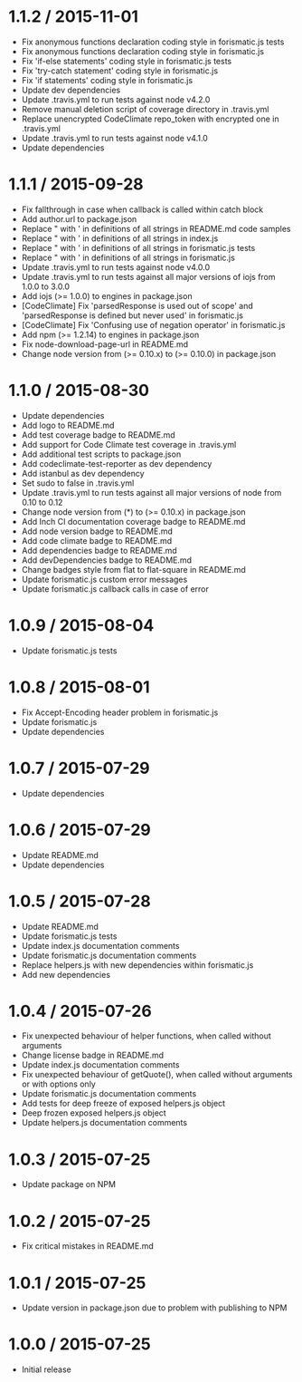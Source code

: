 1.1.2 / 2015-11-01
==================

* Fix anonymous functions declaration coding style in forismatic.js tests
* Fix anonymous functions declaration coding style in forismatic.js
* Fix 'if-else statements' coding style in forismatic.js tests
* Fix 'try-catch statement' coding style in forismatic.js
* Fix 'if statements' coding style in forismatic.js
* Update dev dependencies
* Update .travis.yml to run tests against node v4.2.0
* Remove manual deletion script of coverage directory in .travis.yml
* Replace unencrypted CodeClimate repo_token with encrypted one in .travis.yml
* Update .travis.yml to run tests against node v4.1.0
* Update dependencies

1.1.1 / 2015-09-28
==================

* Fix fallthrough in case when callback is called within catch block
* Add author.url to package.json
* Replace " with ' in definitions of all strings in README.md code samples
* Replace " with ' in definitions of all strings in index.js
* Replace " with ' in definitions of all strings in forismatic.js tests
* Replace " with ' in definitions of all strings in forismatic.js
* Update .travis.yml to run tests against node v4.0.0
* Update .travis.yml to run tests against all major versions of iojs from 1.0.0 to 3.0.0
* Add iojs (>= 1.0.0) to engines in package.json
* [CodeClimate] Fix 'parsedResponse is used out of scope' and 'parsedResponse is defined but never used' in forismatic.js
* [CodeClimate] Fix 'Confusing use of negation operator' in forismatic.js
* Add npm (>= 1.2.14) to engines in package.json
* Fix node-download-page-url in README.md
* Change node version from (>= 0.10.x) to (>= 0.10.0) in package.json

1.1.0 / 2015-08-30
==================

* Update dependencies
* Add logo to README.md
* Add test coverage badge to README.md
* Add support for Code Climate test coverage in .travis.yml
* Add additional test scripts to package.json
* Add codeclimate-test-reporter as dev dependency
* Add istanbul as dev dependency
* Set sudo to false in .travis.yml
* Update .travis.yml to run tests against all major versions of node from 0.10 to 0.12
* Change node version from (*) to (>= 0.10.x) in package.json
* Add Inch CI documentation coverage badge to README.md
* Add node version badge to README.md
* Add code climate badge to README.md
* Add dependencies badge to README.md
* Add devDependencies badge to README.md
* Change badges style from flat to flat-square in README.md
* Update forismatic.js custom error messages
* Update forismatic.js callback calls in case of error

1.0.9 / 2015-08-04
==================

* Update forismatic.js tests

1.0.8 / 2015-08-01
==================

* Fix Accept-Encoding header problem in forismatic.js
* Update forismatic.js
* Update dependencies

1.0.7 / 2015-07-29
==================

* Update dependencies

1.0.6 / 2015-07-29
==================

* Update README.md
* Update dependencies

1.0.5 / 2015-07-28
==================

* Update README.md
* Update forismatic.js tests
* Update index.js documentation comments
* Update forismatic.js documentation comments
* Replace helpers.js with new dependencies within forismatic.js
* Add new dependencies

1.0.4 / 2015-07-26
==================

* Fix unexpected behaviour of helper functions, when called without arguments
* Change license badge in README.md
* Update index.js documentation comments
* Fix unexpected behaviour of getQuote(), when called without arguments or with options only
* Update forismatic.js documentation comments
* Add tests for deep freeze of exposed helpers.js object
* Deep frozen exposed helpers.js object
* Update helpers.js documentation comments

1.0.3 / 2015-07-25
==================

* Update package on NPM

1.0.2 / 2015-07-25
==================

* Fix critical mistakes in README.md

1.0.1 / 2015-07-25
==================

* Update version in package.json due to problem with publishing to NPM

1.0.0 / 2015-07-25
==================

* Initial release
